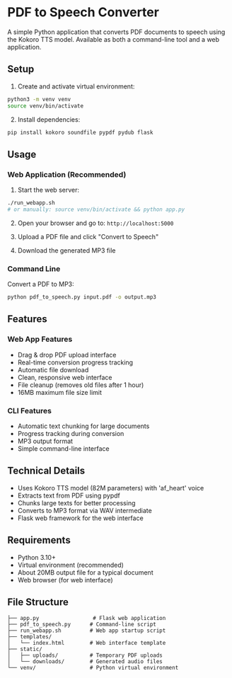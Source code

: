 # PDF to Speech Converter

A simple Python application that converts PDF documents to speech using the Kokoro TTS model. Available as both a command-line tool and a web application.

## Setup

1. Create and activate virtual environment:
```bash
python3 -m venv venv
source venv/bin/activate
```

2. Install dependencies:
```bash
pip install kokoro soundfile pypdf pydub flask
```

## Usage

### Web Application (Recommended)

1. Start the web server:
```bash
./run_webapp.sh
# or manually: source venv/bin/activate && python app.py
```

2. Open your browser and go to: `http://localhost:5000`

3. Upload a PDF file and click "Convert to Speech"

4. Download the generated MP3 file

### Command Line

Convert a PDF to MP3:
```bash
python pdf_to_speech.py input.pdf -o output.mp3
```

## Features

### Web App Features
- Drag & drop PDF upload interface
- Real-time conversion progress tracking
- Automatic file download
- Clean, responsive web interface
- File cleanup (removes old files after 1 hour)
- 16MB maximum file size limit

### CLI Features
- Automatic text chunking for large documents
- Progress tracking during conversion
- MP3 output format
- Simple command-line interface

## Technical Details

- Uses Kokoro TTS model (82M parameters) with 'af_heart' voice
- Extracts text from PDF using pypdf
- Chunks large texts for better processing
- Converts to MP3 format via WAV intermediate
- Flask web framework for the web interface

## Requirements

- Python 3.10+
- Virtual environment (recommended)
- About 20MB output file for a typical document
- Web browser (for web interface)

## File Structure

```
├── app.py                 # Flask web application
├── pdf_to_speech.py      # Command-line script
├── run_webapp.sh         # Web app startup script
├── templates/
│   └── index.html        # Web interface template
├── static/
│   ├── uploads/          # Temporary PDF uploads
│   └── downloads/        # Generated audio files
└── venv/                 # Python virtual environment
```